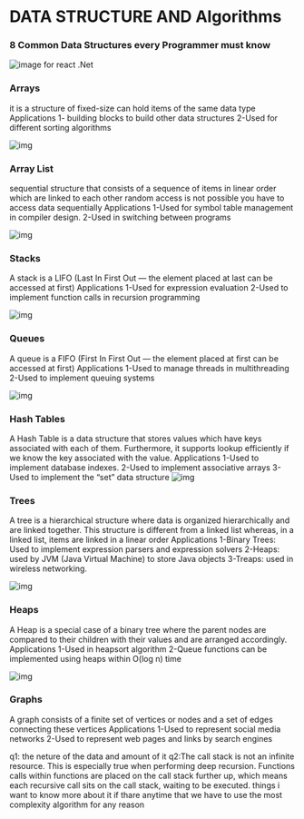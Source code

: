 # DATA STRUCTURE AND Algorithms

### 8 Common Data Structures every Programmer must know
  
![image for react .Net](https://cdn.programiz.com/sites/tutorial2program/files/c-arrays.jpg)

### Arrays
it is a structure of fixed-size can hold items of the same data type
Applications
1- building blocks to build other data structures
2-Used for different sorting algorithms

![img](https://cdn.codegym.cc/images/article/995c81c6-d02a-42ec-9721-c81c3f70e8c1/800.jpeg)        
### Array List
sequential structure that consists of a sequence of items in linear order which are linked to each other 
                random access is not possible you have to access data sequentially 
Applications
1-Used for symbol table management in compiler design.
2-Used in switching between programs
     
![img](https://open4tech.com/wp-content/uploads/2018/12/word-image.png)
### Stacks
A stack is a LIFO (Last In First Out — the element placed at last can be accessed at first) 
Applications
1-Used for expression evaluation
2-Used to implement function calls in recursion programming
             
![img](https://www.cs.colostate.edu/~cs165/.Summer19/recitations/L12/doc/imagesdir/QueueImage.jpg)
### Queues
A queue is a FIFO (First In First Out — the element placed at first can be accessed at first)
Applications
1-Used to manage threads in multithreading
2-Used to implement queuing systems
              
![img](https://static.javatpoint.com/ds/images/hash-table.png)
### Hash Tables
A Hash Table is a data structure that stores values which have keys associated with each of them. Furthermore, it supports lookup efficiently if we know the key associated with the value.
Applications
1-Used to implement database indexes.
2-Used to implement associative arrays
3-Used to implement the “set” data structure
![img](https://media.geeksforgeeks.org/wp-content/uploads/20221124153129/Treedatastructure.png)
### Trees
A tree is a hierarchical structure where data is organized hierarchically and are linked together. This structure is different from a linked list whereas, in a linked list, items are linked in a linear order
Applications
1-Binary Trees: Used to implement expression parsers and expression solvers
2-Heaps: used by JVM (Java Virtual Machine) to store Java objects
3-Treaps: used in wireless networking.

![img](https://media.geeksforgeeks.org/wp-content/cdn-uploads/20221220165711/MinHeapAndMaxHeap1.png)
### Heaps
A Heap is a special case of a binary tree where the parent nodes are compared to their children with their values and are arranged accordingly.
Applications
1-Used in heapsort algorithm
2-Queue functions can be implemented using heaps within O(log n) time
           
![img](https://www.masaischool.com/blog/content/images/2022/07/Graph-Data-Structure---2-.png)
### Graphs
A graph consists of a finite set of vertices or nodes and a set of edges connecting these vertices
Applications
1-Used to represent social media networks
2-Used to represent web pages and links by search engines

q1: the neture of the data and amount of it 
q2:The call stack is not an infinite resource. This is especially true when performing deep recursion. Functions calls within functions are placed on the call stack further up, which means each recursive call sits on the call stack, waiting to be executed.
    things i want to know more about it
    if thare anytime that we have to use the most complexity algorithm for any reason
    
   